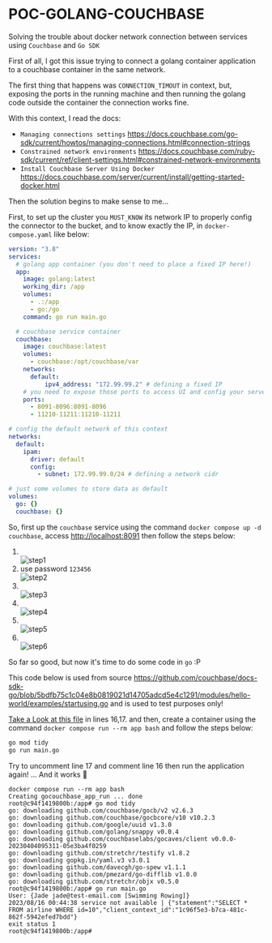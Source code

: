 # POC-GOLANG-COUCHBASE

Solving the trouble about docker network connection between services using `Couchbase` and `Go SDK`

First of all, I got this issue trying to connect a golang container application to a couchbase container in the same network.

The first thing that happens was `CONNECTION_TIMOUT` in context, but, exposing the ports in the running machine and then running the golang code outside the container the connection works fine.

With this context, I read the docs:

- `Managing connections settings` <https://docs.couchbase.com/go-sdk/current/howtos/managing-connections.html#connection-strings>
- `Constrained network environments` <https://docs.couchbase.com/ruby-sdk/current/ref/client-settings.html#constrained-network-environments>
- `Install Couchbase Server Using Docker` <https://docs.couchbase.com/server/current/install/getting-started-docker.html>

Then the solution begins to make sense to me...

First, to set up the cluster you `MUST_KNOW` its network IP to properly config the connector to the bucket, and to know exactly the IP, in `docker-compose.yaml` like below:

```yaml
version: "3.8"
services:
  # golang app container (you don't need to place a fixed IP here!)
  app:
    image: golang:latest
    working_dir: /app
    volumes:
      - .:/app
      - go:/go
    command: go run main.go

  # couchbase service container
  couchbase:
    image: couchbase:latest
    volumes:
      - couchbase:/opt/couchbase/var
    networks:
      default:
          ipv4_address: "172.99.99.2" # defining a fixed IP
    # you need to expose those ports to access UI and config your server
    ports:
      - 8091-8096:8091-8096
      - 11210-11211:11210-11211

# config the default network of this context
networks:
  default:
    ipam:
      driver: default
      config:
        - subnet: 172.99.99.0/24 # defining a network cidr

# just some volumes to store data as default
volumes:
  go: {}
  couchbase: {}
```

So, first up the `couchbase` service using the command `docker compose up -d couchbase`, access <http://localhost:8091> then follow the steps below:

1. \
![step1](docs/couchbase-step1.png)
1. use password `123456` \
![step2](docs/couchbase-step2.png)
1. \
![step3](docs/couchbase-step3.png)
1. \
![step4](docs/couchbase-step4.png)
1. \
![step5](docs/couchbase-step5.png)
1. \
![step6](docs/couchbase-step6.png)

So far so good, but now it's time to do some code in `go` :P

This code below is used from source <https://github.com/couchbase/docs-sdk-go/blob/5bdfb75c1c04e8b0819021d14705adcd5e4c1291/modules/hello-world/examples/startusing.go> and is used to test purposes only!

[Take a Look at this file](./main.go) in lines 16,17. and then, create a container using the command `docker compose run --rm app bash` and follow the steps below:

```sh
go mod tidy
go run main.go
```

Try to uncomment line 17 and comment line 16 then run the application again! ... And it works :tada:

```log
docker compose run --rm app bash
Creating gocouchbase_app_run ... done
root@c94f1419800b:/app# go mod tidy
go: downloading github.com/couchbase/gocb/v2 v2.6.3
go: downloading github.com/couchbase/gocbcore/v10 v10.2.3
go: downloading github.com/google/uuid v1.3.0
go: downloading github.com/golang/snappy v0.0.4
go: downloading github.com/couchbaselabs/gocaves/client v0.0.0-20230404095311-05e3ba4f0259
go: downloading github.com/stretchr/testify v1.8.2
go: downloading gopkg.in/yaml.v3 v3.0.1
go: downloading github.com/davecgh/go-spew v1.1.1
go: downloading github.com/pmezard/go-difflib v1.0.0
go: downloading github.com/stretchr/objx v0.5.0
root@c94f1419800b:/app# go run main.go
User: {Jade jade@test-email.com [Swimming Rowing]}
2023/08/16 00:44:38 service not available | {"statement":"SELECT * FROM airline WHERE id=10","client_context_id":"1c96f5e3-b7ca-481c-862f-5942efed7bdd"}
exit status 1
root@c94f1419800b:/app# 
```
